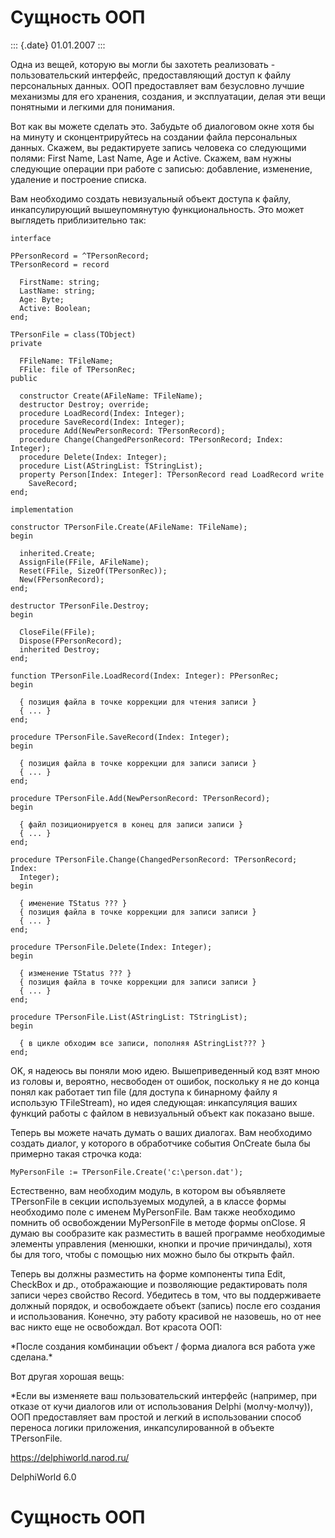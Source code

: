Сущность ООП
============

::: {.date}
01.01.2007
:::

Одна из вещей, которую вы могли бы захотеть реализовать -
пользовательский интерфейс, предоставляющий доступ к файлу персональных
данных. ООП предоставляет вам безусловно лучшие механизмы для его
хранения, создания, и эксплуатации, делая эти вещи понятными и легкими
для понимания.

Вот как вы можете сделать это. Забудьте об диалоговом окне хотя бы на
минуту и сконцентрируйтесь на создании файла персональных данных.
Скажем, вы редактируете запись человека со следующими полями: First
Name, Last Name, Age и Active. Скажем, вам нужны следующие операции при
работе с записью: добавление, изменение, удаление и построение списка.

Вам необходимо создать невизуальный объект доступа к файлу,
инкапсулирующий вышеупомянутую функциональность. Это может выглядеть
приблизительно так:

    interface
     
    PPersonRecord = ^TPersonRecord;
    TPersonRecord = record
     
      FirstName: string;
      LastName: string;
      Age: Byte;
      Active: Boolean;
    end;
     
    TPersonFile = class(TObject)
    private
     
      FFileName: TFileName;
      FFile: file of TPersonRec;
    public
     
      constructor Create(AFileName: TFileName);
      destructor Destroy; override;
      procedure LoadRecord(Index: Integer);
      procedure SaveRecord(Index: Integer);
      procedure Add(NewPersonRecord: TPersonRecord);
      procedure Change(ChangedPersonRecord: TPersonRecord; Index: Integer);
      procedure Delete(Index: Integer);
      procedure List(AStringList: TStringList);
      property Person[Index: Integer]: TPersonRecord read LoadRecord write
        SaveRecord;
    end;
     
    implementation
     
    constructor TPersonFile.Create(AFileName: TFileName);
    begin
     
      inherited.Create;
      AssignFile(FFile, AFileName);
      Reset(FFile, SizeOf(TPersonRec));
      New(FPersonRecord);
    end;
     
    destructor TPersonFile.Destroy;
    begin
     
      CloseFile(FFile);
      Dispose(FPersonRecord);
      inherited Destroy;
    end;
     
    function TPersonFile.LoadRecord(Index: Integer): PPersonRec;
    begin
     
      { позиция файла в точке коррекции для чтения записи }
      { ... }
    end;
     
    procedure TPersonFile.SaveRecord(Index: Integer);
    begin
     
      { позиция файла в точке коррекции для записи записи }
      { ... }
    end;
     
    procedure TPersonFile.Add(NewPersonRecord: TPersonRecord);
    begin
     
      { файл позиционируется в конец для записи записи }
      { ... }
    end;
     
    procedure TPersonFile.Change(ChangedPersonRecord: TPersonRecord; Index:
      Integer);
    begin
     
      { именение TStatus ??? }
      { позиция файла в точке коррекции для записи записи }
      { ... }
    end;
     
    procedure TPersonFile.Delete(Index: Integer);
    begin
     
      { изменение TStatus ??? }
      { позиция файла в точке коррекции для записи записи }
      { ... }
    end;
     
    procedure TPersonFile.List(AStringList: TStringList);
    begin
     
      { в цикле обходим все записи, пополняя AStringList??? }
    end;

OK, я надеюсь вы поняли мою идею. Вышеприведенный код взят мною из
головы и, вероятно, несвободен от ошибок, поскольку я не до конца понял
как работает тип file (для доступа к бинарному файлу я использую
TFileStream), но идея следующая: инкапсуляция ваших функций работы с
файлом в невизуальный объект как показано выше.

Теперь вы можете начать думать о ваших диалогах. Вам необходимо создать
диалог, у которого в обработчике события OnCreate была бы примерно такая
строчка кода:

    MyPersonFile := TPersonFile.Create('c:\person.dat');

Естественно, вам необходим модуль, в котором вы объявляете TPersonFile в
секции используемых модулей, а в классе формы необходимо поле с именем
MyPersonFile. Вам также необходимо помнить об освобождении MyPersonFile
в методе формы onClose. Я думаю вы сообразите как разместить в вашей
программе необходимые элементы управления (менюшки, кнопки и прочие
причиндалы), хотя бы для того, чтобы с помощью них можно было бы открыть
файл.

Теперь вы должны разместить на форме компоненты типа Edit, CheckBox и
др., отображающие и позволяющие редактировать поля записи через свойство
Record. Убедитесь в том, что вы поддерживаете должный порядок, и
освобождаете объект (запись) после его создания и использования.
Конечно, эту работу красивой не назовешь, но от нее вас никто еще не
освобождал. Вот красота ООП:

\*После создания комбинации объект / форма диалога вся работа уже
сделана.\*

Вот другая хорошая вещь:

\*Если вы изменяете ваш пользовательский интерфейс (например, при отказе
от кучи диалогов или от использования Delphi (молчу-молчу)), ООП
предоставляет вам простой и легкий в использовании способ переноса
логики приложения, инкапсулированной в объекте TPersonFile.

<https://delphiworld.narod.ru/>

DelphiWorld 6.0

Сущность ООП
============
